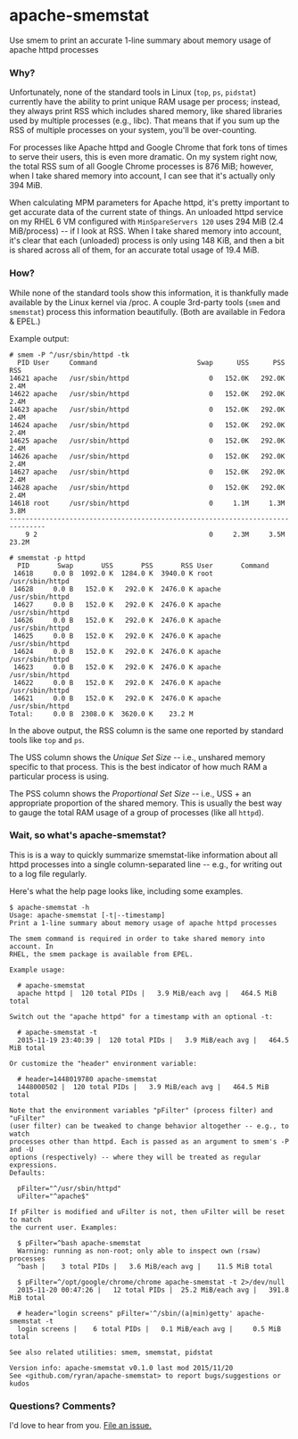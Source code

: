 # apache-smemstat

Use smem to print an accurate 1-line summary about memory usage of apache httpd processes

### Why?

Unfortunately, none of the standard tools in Linux (`top`, `ps`, `pidstat`) currently have the ability to print unique RAM usage per process; instead, they always print RSS which includes shared memory, like shared libraries used by multiple processes (e.g., libc). That means that if you sum up the RSS of multiple processes on your system, you'll be over-counting.  

For processes like Apache httpd and Google Chrome that fork tons of times to serve their users, this is even more dramatic. On my system right now, the total RSS sum of all Google Chrome processes is 876 MiB; however, when I take shared memory into account, I can see that it's actually only 394 MiB.

When calculating MPM parameters for Apache httpd, it's pretty important to get accurate data of the current state of things. An unloaded httpd service on my RHEL 6 VM configured with `MinSpareServers 120` uses 294 MiB (2.4 MiB/process) -- if I look at RSS. When I take shared memory into account, it's clear that each (unloaded) process is only using 148 KiB, and then a bit is shared across all of them, for an accurate total usage of 19.4 MiB.

### How?

While none of the standard tools show this information, it is thankfully made available by the Linux kernel via /proc. A couple 3rd-party tools (`smem` and `smemstat`) process this information beautifully. (Both are available in Fedora & EPEL.)

Example output:

```
# smem -P ^/usr/sbin/httpd -tk
  PID User     Command                         Swap      USS      PSS      RSS 
14621 apache   /usr/sbin/httpd                    0   152.0K   292.0K     2.4M 
14622 apache   /usr/sbin/httpd                    0   152.0K   292.0K     2.4M 
14623 apache   /usr/sbin/httpd                    0   152.0K   292.0K     2.4M 
14624 apache   /usr/sbin/httpd                    0   152.0K   292.0K     2.4M 
14625 apache   /usr/sbin/httpd                    0   152.0K   292.0K     2.4M 
14626 apache   /usr/sbin/httpd                    0   152.0K   292.0K     2.4M 
14627 apache   /usr/sbin/httpd                    0   152.0K   292.0K     2.4M 
14628 apache   /usr/sbin/httpd                    0   152.0K   292.0K     2.4M 
14618 root     /usr/sbin/httpd                    0     1.1M     1.3M     3.8M 
-------------------------------------------------------------------------------
    9 2                                           0     2.3M     3.5M    23.2M 
    
# smemstat -p httpd
  PID       Swap       USS       PSS       RSS User       Command
 14618     0.0 B  1092.0 K  1284.0 K  3940.0 K root       /usr/sbin/httpd
 14628     0.0 B   152.0 K   292.0 K  2476.0 K apache     /usr/sbin/httpd
 14627     0.0 B   152.0 K   292.0 K  2476.0 K apache     /usr/sbin/httpd
 14626     0.0 B   152.0 K   292.0 K  2476.0 K apache     /usr/sbin/httpd
 14625     0.0 B   152.0 K   292.0 K  2476.0 K apache     /usr/sbin/httpd
 14624     0.0 B   152.0 K   292.0 K  2476.0 K apache     /usr/sbin/httpd
 14623     0.0 B   152.0 K   292.0 K  2476.0 K apache     /usr/sbin/httpd
 14622     0.0 B   152.0 K   292.0 K  2476.0 K apache     /usr/sbin/httpd
 14621     0.0 B   152.0 K   292.0 K  2476.0 K apache     /usr/sbin/httpd
Total:     0.0 B  2308.0 K  3620.0 K    23.2 M
```

In the above output, the RSS column is the same one reported by standard tools like `top` and `ps`.

The USS column shows the *Unique Set Size* -- i.e., unshared memory specific to that process. This is the best indicator of how much RAM a particular process is using.

The PSS column shows the *Proportional Set Size* -- i.e., USS + an appropriate proportion of the shared memory. This is usually the best way to gauge the total RAM usage of a group of processes (like all `httpd`).

### Wait, so what's apache-smemstat?

This is is a way to quickly summarize smemstat-like information about all httpd processes into a single column-separated line -- e.g., for writing out to a log file regularly.

Here's what the help page looks like, including some examples.

```
$ apache-smemstat -h
Usage: apache-smemstat [-t|--timestamp]
Print a 1-line summary about memory usage of apache httpd processes

The smem command is required in order to take shared memory into account. In
RHEL, the smem package is available from EPEL.

Example usage:
  
  # apache-smemstat
  apache httpd |  120 total PIDs |   3.9 MiB/each avg |   464.5 MiB total

Switch out the "apache httpd" for a timestamp with an optional -t:
  
  # apache-smemstat -t
  2015-11-19 23:40:39 |  120 total PIDs |   3.9 MiB/each avg |   464.5 MiB total

Or customize the "header" environment variable:
  
  # header=1448019780 apache-smemstat
  1448000502 |  120 total PIDs |   3.9 MiB/each avg |   464.5 MiB total

Note that the environment variables "pFilter" (process filter) and "uFilter"
(user filter) can be tweaked to change behavior altogether -- e.g., to watch
processes other than httpd. Each is passed as an argument to smem's -P and -U
options (respectively) -- where they will be treated as regular expressions.
Defaults:
  
  pFilter="^/usr/sbin/httpd"
  uFilter="^apache$"

If pFilter is modified and uFilter is not, then uFilter will be reset to match
the current user. Examples:
  
  $ pFilter=^bash apache-smemstat
  Warning: running as non-root; only able to inspect own (rsaw) processes
  ^bash |    3 total PIDs |   3.6 MiB/each avg |    11.5 MiB total
  
  $ pFilter=^/opt/google/chrome/chrome apache-smemstat -t 2>/dev/null
  2015-11-20 00:47:26 |   12 total PIDs |  25.2 MiB/each avg |   391.8 MiB total
  
  # header="login screens" pFilter='^/sbin/(a|min)getty' apache-smemstat -t
  login screens |    6 total PIDs |   0.1 MiB/each avg |     0.5 MiB total

See also related utilities: smem, smemstat, pidstat

Version info: apache-smemstat v0.1.0 last mod 2015/11/20
See <github.com/ryran/apache-smemstat> to report bugs/suggestions or kudos
```

### Questions? Comments?

I'd love to hear from you. [File an issue.](https://github.com/ryran/apache-smemstat/issues)

